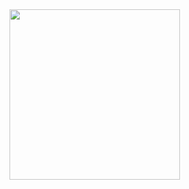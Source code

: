 <div align="left"><img width="300" src="https://user-images.githubusercontent.com/42017431/151504341-5bbb1214-d66d-491f-9174-adb729bfda23.gif" /></div>

